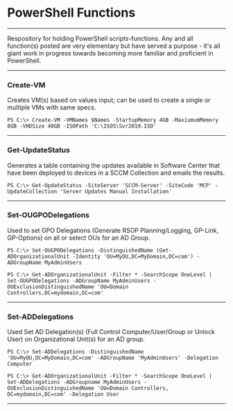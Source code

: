 # PowerShell Functions

---

Respository for holding PowerShell scripts-functions.  Any and all function(s) posted are very elementary but have served a purpose - it's all giant work in progress towards becoming more familiar and proficient in PowerShell.

---

### Create-VM
Creates VM(s) based on values input; can be used to create a single or multiple VMs with same specs.

```
PS C:\> Create-VM -VMNames $Names -StartupMemory 4GB -MaxiumumMemory 8GB -VHDSize 40GB -ISOPath 'C:\ISOS\Svr2019.ISO'
```

---

### Get-UpdateStatus
Generates a table containing the updates available in Software Center that have been deployed to devices in a SCCM Collection and emails the results.

```
PS C:\> Get-UpdateStatus -SiteServer 'SCCM-Server' -SiteCode 'MCP' -UpdateCollection 'Server Updates Manual Installation'
```

---

### Set-OUGPODelegations
Used to set GPO Delegations (Generate RSOP Planning/Logging, GP-Link, GP-Options) on all or select OUs for an AD Group.

```
PS C:\> Set-OUGPODelegations -DistinguishedName (Get-ADOrganizationalUnit -Identity 'OU=MyOU,DC=MyDomain,DC=com') -ADGroupName MyAdminUsers

PS C:\> Get-ADOrganizationalUnit -Filter * -SearchScope OneLevel | Set-OUGPODelegations -ADGroupName MyAdminUsers -OUExclusionDistinguishedName 'OU=Domain Controllers,DC=mydomain,DC=com'
```

---


### Set-ADDelegations
Used Set AD Delegation(s) (Full Control Computer/User/Group or Unlock User) on Organizational Unit(s) for an AD group. 


```
PS C:\> Set-ADDelegations -DistinguishedName 'OU=MyOU,DC=MyDomain,DC=com' -ADGroupName 'MyAdminUsers' -Delegation Computer

PS C:\> Get-ADOrganizationalUnit -Filter * -SearchScope OneLevel | Set-ADDelegations -ADGroupname MyAdminUsers -OUExclusionDistinguishedName 'OU=Domain Controllers, DC=mydomain,DC=com' -Delegation User
```

---
